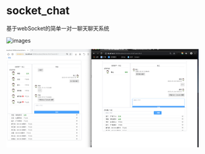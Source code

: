 # socket_chat

基于webSocket的简单一对一聊天聊天系统

![images](https://memoryoverflow.cn/file/project-img/chat.png)



![image](./pro-img/1.png)
